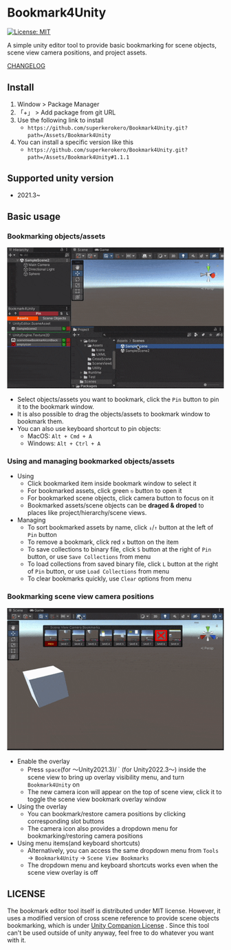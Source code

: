 # Bookmark4Unity

[![License: MIT](https://img.shields.io/badge/License-MIT-yellow.svg)](https://opensource.org/licenses/MIT)

A simple unity editor tool to provide basic bookmarking for scene objects, scene view camera positions, and project assets.

[CHANGELOG](https://github.com/superkerokero/Bookmark4Unity/blob/master/Assets/Bookmark4Unity/CHANGELOG.md)

## Install

1. Window > Package Manager
2. 「+」 > Add package from git URL
3. Use the following link to install
   - `https://github.com/superkerokero/Bookmark4Unity.git?path=/Assets/Bookmark4Unity`
4. You can install a specific version like this
   - `https://github.com/superkerokero/Bookmark4Unity.git?path=/Assets/Bookmark4Unity#1.1.1`

## Supported unity version

- 2021.3~

## Basic usage

### Bookmarking objects/assets

![](Images/assets_demo.gif)

- Select objects/assets you want to bookmark, click the `Pin` button to pin it to the bookmark window.
- It is also possible to drag the objects/assets to bookmark window to bookmark them.
- You can also use keyboard shortcut to pin objects:
  - MacOS: `Alt + Cmd + A`
  - Windows: `Alt + Ctrl + A`

### Using and managing bookmarked objects/assets

- Using
  - Click bookmarked item inside bookmark window to select it
  - For bookmarked assets, click green `⎋` button to open it
  - For bookmarked scene objects, click camera button to focus on it
  - Bookmarked assets/scene objects can be **draged & droped** to places like project/hierarchy/scene views.
- Managing
  - To sort bookmarked assets by name, click `↓`/`↑` button at the left of `Pin` button
  - To remove a bookmark, click red `x` button on the item
  - To save collections to binary file, click `S` button at the right of `Pin` button, or use `Save Collections` from menu
  - To load collections from saved binary file, click `L` button at the right of `Pin` button, or use `Load Collections` from menu
  - To clear bookmarks quickly, use `Clear` options from menu

### Bookmarking scene view camera positions

![](Images/scene_view_demo.gif)

- Enable the overlay
  - Press `space`(for 〜Unity2021.3)/`｀`(for Unity2022.3〜) inside the scene view to bring up overlay visibility menu, and turn `Bookmark4Unity` on
  - The new camera icon will appear on the top of scene view, click it to toggle the scene view bookmark overlay window
- Using the overlay
  - You can bookmark/restore camera positions by clicking corresponding slot buttons
  - The camera icon also provides a dropdown menu for bookmarking/restoring camera positions
- Using menu items(and keyboard shortcuts)
  - Alternatively, you can access the same dropdown menu from `Tools` → `Bookmark4Unity` → `Scene View Bookmarks`
  - The dropdown menu and keyboard shortcuts works even when the scene view overlay is off

## LICENSE

The bookmark editor tool itself is distributed under MIT license. However, it uses a modified version of cross scene reference to provide scene objects bookmarking, which is under [Unity Companion License](http://www.unity3d.com/legal/licenses/Unity_Companion_License) . Since this tool can't be used outside of unity anyway, feel free to do whatever you want with it.
